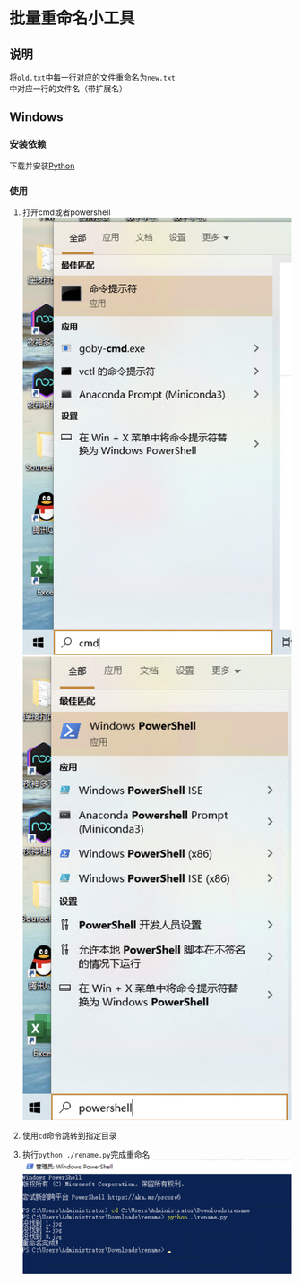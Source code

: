 # 批量重命名小工具

## 说明
将`old.txt`中每一行对应的文件重命名为`new.txt`中对应一行的文件名（带扩展名）

## Windows

### 安装依赖
下载并安装[Python](https://www.python.org/ftp/python/3.9.8/python-3.9.8-amd64.exe)

### 使用
1. 打开cmd或者powershell![](https://raw.githubusercontent.com/AstralHope/litecode/main/Pic/cmd.png)![](https://raw.githubusercontent.com/AstralHope/litecode/main/Pic/powershell.png)


2. 使用`cd`命令跳转到指定目录
3. 执行`python ./rename.py`完成重命名![](https://raw.githubusercontent.com/AstralHope/litecode/main/Pic/rename.png)
